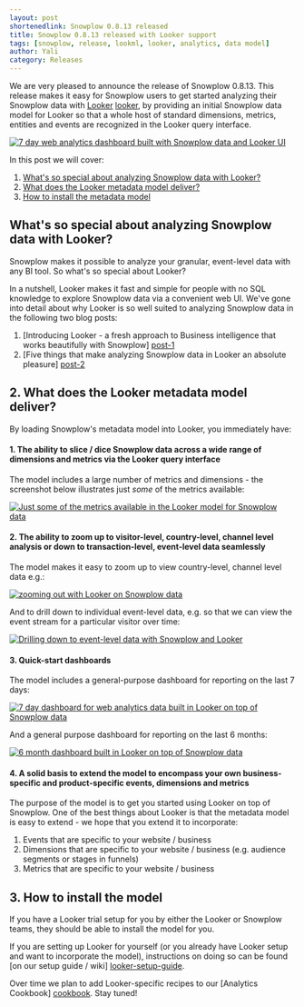 ```yaml
---
layout: post
shortenedlink: Snowplow 0.8.13 released
title: Snowplow 0.8.13 released with Looker support
tags: [snowplow, release, lookml, looker, analytics, data model]
author: Yali
category: Releases
---
```


We are very pleased to announce the release of Snowplow 0.8.13. This release makes it easy for Snowplow users to get started analyzing their Snowplow data with [Looker] [looker], by providing an initial Snowplow data model for Looker so that a whole host of standard dimensions, metrics, entities and events are recognized in the Looker query interface.

<a href="/assets/img/blog/2014/01/looker/7-days-dashboard-quickstart.JPG"><img src="/assets/img/blog/2014/01/looker/7-days-dashboard-quickstart.JPG" title="7 day web analytics dashboard built with Snowplow data and Looker UI" /></a>

In this post we will cover:

1. [What's so special about analyzing Snowplow data with Looker?](/blog/2014/01/08/snowplow-0.8.13-released-with-looker-support/#special)
2. [What does the Looker metadata model deliver?](/blog/2014/01/08/snowplow-0.8.13-released-with-looker-support/#what)
3. [How to install the metadata model](/blog/2014/01/08/snowplow-0.8.13-released-with-looker-support/#install)

<!--more-->

<div class="html">
<h2><a name="special">What's so special about analyzing Snowplow data with Looker?</a></h2>
</div>

Snowplow makes it possible to analyze your granular, event-level data with any BI tool. So what's so special about Looker?

In a nutshell, Looker makes it fast and simple for people with no SQL knowledge to explore Snowplow data via a convenient web UI. We've gone into detail about why Looker is so well suited to analyzing Snowplow data in the following two blog posts:

1. [Introducing Looker - a fresh approach to Business intelligence that works beautifully with Snowplow] [post-1]
2. [Five things that make analyzing Snowplow data in Looker an absolute pleasure] [post-2]

<div class="html">
<h2><a name="what">2. What does the Looker metadata model deliver?</a></h2>
</div>

By loading Snowplow's metadata model into Looker, you immediately have:

#### 1. The ability to slice / dice Snowplow data across a wide range of dimensions and metrics via the Looker query interface

The model includes a large number of metrics and dimensions - the screenshot below illustrates just *some* of the metrics available:

<a href="/assets/img/blog/2014/01/looker/list-of-metrics.JPG"><img src="/assets/img/blog/2014/01/looker/list-of-metrics.JPG" title="Just some of the metrics available in the Looker model for Snowplow data" /></a>

#### 2. The ability to zoom up to visitor-level, country-level, channel level analysis or down to transaction-level, event-level data seamlessly

The model makes it easy to zoom up to view country-level, channel level data e.g.:

<a href="/assets/img/blog/2014/01/looker/zoom-up.JPG"><img src="/assets/img/blog/2014/01/looker/zoom-up.JPG" title="zooming out with Looker on Snowplow data" /></a> 

And to drill down to individual event-level data, e.g. so that we can view the event stream for a particular visitor over time:

<a href="/assets/img/blog/2014/01/looker/drill-down.JPG"><img src="/assets/img/blog/2014/01/looker/drill-down.JPG" title="Drilling down to event-level data with Snowplow and Looker" /></a>

#### 3. Quick-start dashboards

The model includes a general-purpose dashboard for reporting on the last 7 days:

<a href="/assets/img/blog/2014/01/looker/7-days-dashboard-quickstart.JPG"><img src="/assets/img/blog/2014/01/looker/7-days-dashboard-quickstart.JPG" title="7 day dashboard for web analytics data built in Looker on top of Snowplow data" /></a>

And a general purpose dashboard for reporting on the last 6 months:

<a href="/assets/img/blog/2014/01/looker/6-months-dashboard-quickstart.JPG"><img src="/assets/img/blog/2014/01/looker/6-months-dashboard-quickstart.JPG" title="6 month dashboard built in Looker on top of Snowplow data" /></a>

#### 4. A solid basis to extend the model to encompass your own business-specific and product-specific events, dimensions and metrics

The purpose of the model is to get you started using Looker on top of Snowplow. One of the best things about Looker is that the metadata model is easy to extend - we hope that you extend it to incorporate:

1. Events that are specific to your website / business
2. Dimensions that are specific to  your website / business (e.g. audience segments or stages in funnels)
3. Metrics that are specific to your website / business

<h2><a name="install">3. How to install the model</a></h2>

If you have a Looker trial setup for you by either the Looker or Snowplow teams, they should be able to install the model for you.

If you are setting up Looker for yourself (or you already have Looker setup and want to incorporate the model), instructions on doing so can be found [on our setup guide / wiki] [looker-setup-guide].

Over time we plan to add Looker-specific recipes to our [Analytics Cookbook] [cookbook]. Stay tuned!

[looker]: http://looker.com/
[post-1]: /blog/2013/12/10/introducing-looker-a-fresh-approach-to-bi-on-snowplow-data/
[post-2]: /blog/2014/01/08/five-things-that-make-analyzing-snowplow-data-with-looker-an-absolute-pleasure/

[img-1]: /assets/img/blog/2014/01/looker/list-of-metrics.JPG
[img-2]: /assets/img/blog/2014/01/looker/zoom-up.JPG
[img-3]: /assets/img/blog/2014/01/looker/drill-down.JPG
[img-4]: /assets/img/blog/2014/01/looker/7-days-dashboard-quickstart.JPG
[img-5]: /assets/img/blog/2014/01/looker/6-months-dashboard-quickstart.JPG
[looker-setup-guide]: https://github.com/snowplow/snowplow/wiki/Getting-started-with-Looker
[cookbook]: /analytics/index.html
